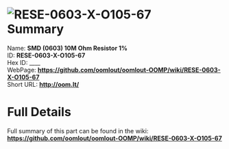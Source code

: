 
![RESE-0603-X-O105-67](https://github.com/oomlout/oomlout-OOMP/blob/master/parts/RESE-0603-X-O105-67/RESE-0603-X-O105-67_420.jpg)   
Summary
=================
  
Name: __SMD (0603) 10M Ohm Resistor 1%__    
ID: __RESE-0603-X-O105-67__   
Hex ID: ____   
WebPage: __https://github.com/oomlout/oomlout-OOMP/wiki/RESE-0603-X-O105-67__   
Short URL: __http://oom.lt/__   

Full Details
==========================
Full summary of this part can be found in the wiki:   
__https://github.com/oomlout/oomlout-OOMP/wiki/RESE-0603-X-O105-67__    

